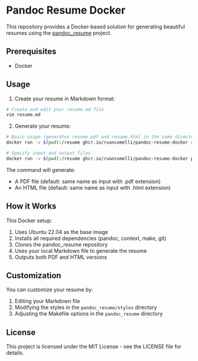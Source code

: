 # Pandoc Resume Docker

This repository provides a Docker-based solution for generating beautiful resumes using the [pandoc_resume](https://github.com/mszep/pandoc_resume) project.

## Prerequisites

- Docker

## Usage

1. Create your resume in Markdown format:

```bash
# Create and edit your resume.md file
vim resume.md
```

2. Generate your resume:

```bash
# Basic usage (generates resume.pdf and resume.html in the same directory)
docker run -v $(pwd):/resume ghcr.io/ruancomelli/pandoc-resume-docker resume.md

# Specify input and output files
docker run -v $(pwd):/resume ghcr.io/ruancomelli/pandoc-resume-docker path/to/my/cv.md -o path/to/output/cv.pdf
```

The command will generate:

- A PDF file (default: same name as input with .pdf extension)
- An HTML file (default: same name as input with .html extension)

## How it Works

This Docker setup:

1. Uses Ubuntu 22.04 as the base image
2. Installs all required dependencies (pandoc, context, make, git)
3. Clones the pandoc_resume repository
4. Uses your local Markdown file to generate the resume
5. Outputs both PDF and HTML versions

## Customization

You can customize your resume by:

1. Editing your Markdown file
2. Modifying the styles in the `pandoc_resume/styles` directory
3. Adjusting the Makefile options in the `pandoc_resume` directory

## License

This project is licensed under the MIT License - see the LICENSE file for details.
